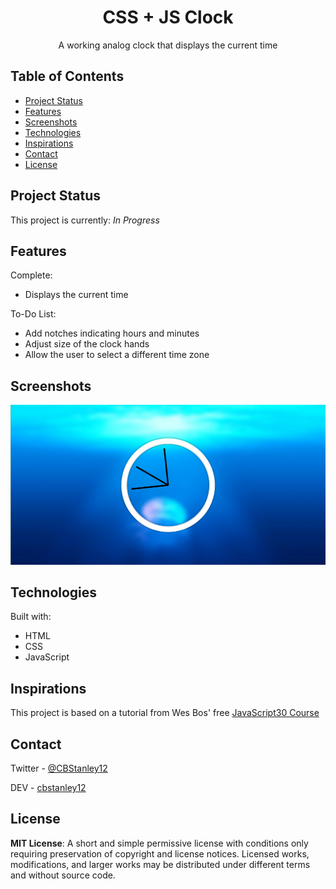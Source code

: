 <h1 align="center">CSS + JS Clock</h1>
<p align="center">A working analog clock that displays the current time</p>

## Table of Contents
* [Project Status](#project-status)
* [Features](#features)
* [Screenshots](#screenshots)
* [Technologies](#technologies)
* [Inspirations](#inspirations)
* [Contact](#contact)
* [License](#license)

## Project Status
This project is currently: _In Progress_

## Features
Complete:
* Displays the current time

To-Do List:
* Add notches indicating hours and minutes
* Adjust size of the clock hands
* Allow the user to select a different time zone

## Screenshots
![Example Screenshot](./images/js-css-clock.png)

## Technologies
Built with:
* HTML
* CSS
* JavaScript

## Inspirations
This project is based on a tutorial from Wes Bos' free [JavaScript30 Course](https://javascript30.com/)

## Contact
Twitter - [@CBStanley12](https://twitter.com/CBStanley12)

DEV - [cbstanley12](https://dev.to/cbstanley12)

## License
**MIT License**: 
A short and simple permissive license with conditions only requiring preservation of copyright and license notices. Licensed works, modifications, and larger works may be distributed under different terms and without source code.